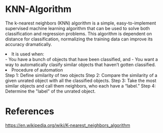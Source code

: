 # KNN-Algorithm
 The k-nearest neighbors (KNN) algorithm is a simple, easy-to-implement supervised machine
 learning algorithm that can be used to solve both classification and regression problems.
 This algorithm is dependent on distance for classification, normalizing the training data can improve its accuracy dramatically.

<li>It is used when: </li>
    - You have a bunch of objects that have been classified, and</li>
    - You want a way to automatically clasify similar objects that haven’t gotten classified.</li><br>

<li>Procedure of automation</li>
Step 1: Define similarity of two objects
Step 2: Compare the similarity of a given unrated object with all the classified objects.
Step 3: Take the most similar objects and call them neighbors, who each have a “label.”
Step 4: Determine the "label" of the unrated object.

# References
https://en.wikipedia.org/wiki/K-nearest_neighbors_algorithm
